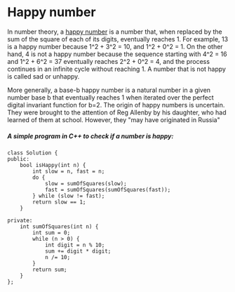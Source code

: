 # Happy number
In number theory, a [happy number](https://en.wikipedia.org/wiki/Happy_number) is a number that, when replaced by the sum of the square of each of its digits, eventually reaches 1. For example, 13 is a happy number because 1^2 + 3^2 = 10, and 1^2 + 0^2 = 1. On the other hand, 4 is not a happy number because the sequence starting with 4^2 = 16 and 1^2 + 6^2 = 37 eventually reaches 2^2 + 0^2 = 4, and the process continues in an infinite cycle without reaching 1. A number that is not happy is called sad or unhappy.

More generally, a base-b happy number is a natural number in a given number base b that eventually reaches 1 when iterated over the perfect digital invariant function for b=2. The origin of happy numbers is uncertain. They were brought to the attention of Reg Allenby by his daughter, who had learned of them at school. However, they "may have originated in Russia"

##### A simple program in C++ to check if a number is happy:

```
class Solution {
public:
    bool isHappy(int n) {
        int slow = n, fast = n;
        do {
            slow = sumOfSquares(slow);
            fast = sumOfSquares(sumOfSquares(fast));
        } while (slow != fast);
        return slow == 1;
    }

private:
    int sumOfSquares(int n) {
        int sum = 0;
        while (n > 0) {
            int digit = n % 10;
            sum += digit * digit;
            n /= 10;
        }
        return sum;
    }
};
```
